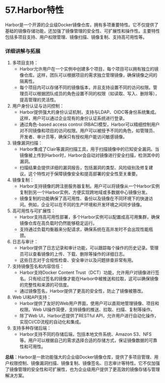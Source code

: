 # 57.Harbor特性

Harbor是一个开源的企业级Docker镜像仓库，拥有多项重要特性。它不仅提供了基础的镜像存储功能，还加强了镜像管理的安全性、可扩展性和操作性。主要特性包括多项目支持、用户权限管理、镜像扫描、镜像复制、支持高可用性等。

### 详细讲解与拓展

1. 多项目支持：
   - Harbor允许用户在一个实例中创建多个项目，每个项目可以拥有独立的镜像仓库。这样，团队可以根据项目的需求独立管理镜像，确保镜像之间的隔离性。
   - 每个项目内可以存储不同的镜像版本，并且支持设置不同的访问权限。管理员可以根据团队成员的角色设置不同的权限（如读取、写入、删除等），提高管理的灵活性。
2. 用户身份认证与访问控制：
   - Harbor提供强大的身份认证机制，支持与LDAP、OIDC等身份系统集成。这样，用户可以通过企业现有的身份认证系统进行登录。
   - 通过角色-based access control (RBAC)模型，Harbor可以精细控制用户对不同镜像和项目的访问权限。用户可以被授予不同的角色，如管理员、开发者、审计员等，确保只有授权用户能访问敏感镜像。
3. 镜像漏洞扫描：
   - Harbor集成了Clair等漏洞扫描工具，用于扫描镜像中的已知安全漏洞。当镜像被上传到Harbor时，Harbor会自动对镜像进行安全扫描，检测其中的漏洞。
   - 扫描结果会提供详细的漏洞报告，包括漏洞的类型、风险级别及修复建议。这个特性对于保障镜像安全和提高部署的安全性至关重要。
4. 镜像复制：
   - Harbor支持镜像的跨注册服务器复制。用户可以将镜像从一个Harbor实例复制到另一个Harbor实例，方便实现跨地域或多数据中心镜像分发。
   - 镜像复制的功能确保了高可用性、备份以及镜像在不同环境下的快速访问。例如，企业可以在不同的生产环境和开发环境之间同步镜像。
5. 高可用性与可扩展性：
   - Harbor支持高可用性部署，多个Harbor实例可以配置成高可用集群，确保镜像仓库在高负载时仍然能够稳定运行。
   - 支持通过负载均衡器来分配请求，确保系统在高并发时不会出现性能瓶颈。
6. 日志与审计：
   - Harbor提供了日志记录和审计功能，可以跟踪每个操作的历史记录。管理员可以查看镜像的上传、下载、删除等操作的详细日志。
   - 这些日志对于合规性检查、安全审计以及问题排查非常有用。
7. 支持镜像签名和内容信任：
   - Harbor支持Docker Content Trust（DCT）功能，允许用户对镜像进行签名。只有经过签名的镜像才能在Harbor中被推送和拉取，这可以确保镜像的完整性和来源的可信度。
   - 通过镜像签名，Harbor提供了更高的安全性，防止了镜像被篡改。
8. Web UI和API支持：
   - Harbor提供了友好的Web用户界面，使用户可以直观地管理镜像、项目和权限。Web UI操作简便，支持镜像的推送、拉取、扫描、复制等操作。
   - 除了Web UI，Harbor还提供了RESTful API，允许用户进行自动化操作，实现CI/CD流程的自动化和集成。
9. 支持多种存储后端：
   - Harbor支持不同的存储后端，包括本地文件系统、Amazon S3、NFS等。用户可以根据自己的需求选择合适的存储方式，保证镜像数据的可靠性和可用性。

**总结**：Harbor是一款功能强大的企业级Docker镜像仓库，提供了多项目管理、用户权限控制、镜像漏洞扫描、镜像复制、镜像签名、日志审计等特性。它不仅加强了镜像管理的安全性和可扩展性，也为企业级用户提供了更高效的镜像存储与管理解决方案。